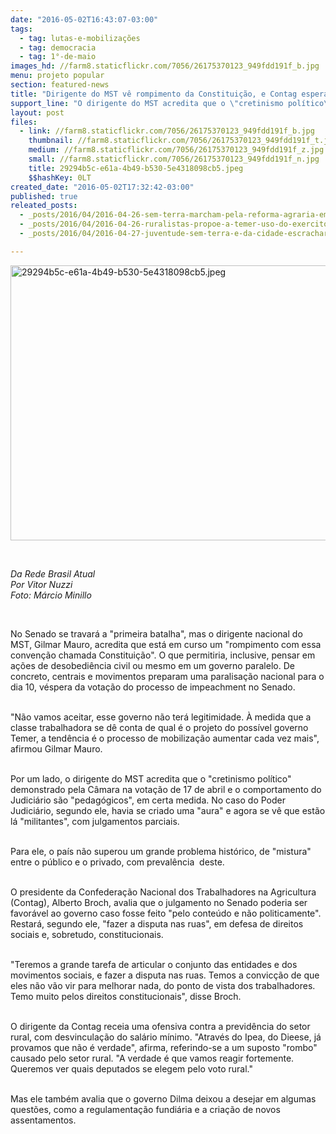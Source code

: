 ```yaml
---
date: "2016-05-02T16:43:07-03:00"
tags:
  - tag: lutas-e-mobilizações
  - tag: democracia
  - tag: 1°-de-maio
images_hd: //farm8.staticflickr.com/7056/26175370123_949fdd191f_b.jpg
menu: projeto popular
section: featured-news
title: "Dirigente do MST vê rompimento da Constituição, e Contag espera 'disputa nas ruas'"
support_line: "O dirigente do MST acredita que o \"cretinismo político\" demonstrado pela Câmara na votação de 17 de abril e o comportamento do Judiciário são \"pedagógicos\", em certa medida."
layout: post
files:
  - link: //farm8.staticflickr.com/7056/26175370123_949fdd191f_b.jpg
    thumbnail: //farm8.staticflickr.com/7056/26175370123_949fdd191f_t.jpg
    medium: //farm8.staticflickr.com/7056/26175370123_949fdd191f_z.jpg
    small: //farm8.staticflickr.com/7056/26175370123_949fdd191f_n.jpg
    title: 29294b5c-e61a-4b49-b530-5e4318098cb5.jpeg
    $$hashKey: 0LT
created_date: "2016-05-02T17:32:42-03:00"
published: true
releated_posts:
  - _posts/2016/04/2016-04-26-sem-terra-marcham-pela-reforma-agraria-em-defesa-da-democracia-e-contra-o-golpe.md
  - _posts/2016/04/2016-04-26-ruralistas-propoe-a-temer-uso-do-exercito-em-casos-de-conflito-agrario.md
  - _posts/2016/04/2016-04-27-juventude-sem-terra-e-da-cidade-escracharam-os-inimigos-da-reforma-agraria-e-da-democracia.md

---
```

<p><img alt="29294b5c-e61a-4b49-b530-5e4318098cb5.jpeg" height="440" src="//farm8.staticflickr.com/7056/26175370123_949fdd191f_b.jpg" width="700" /></p>

<p>&nbsp;</p>

<p><em>Da Rede Brasil Atual<br />
Por Vitor Nuzzi<br />
Foto: M&aacute;rcio Minillo</em></p>

<p>&nbsp;</p>

<p>No Senado se travar&aacute; a &quot;primeira batalha&quot;, mas o dirigente nacional do MST, Gilmar Mauro, acredita que est&aacute; em curso um &quot;rompimento com essa conven&ccedil;&atilde;o chamada Constitui&ccedil;&atilde;o&quot;. O que permitiria, inclusive, pensar em a&ccedil;&otilde;es de desobedi&ecirc;ncia civil ou mesmo em um governo paralelo. De concreto, centrais e movimentos preparam uma paralisa&ccedil;&atilde;o nacional para o dia 10, v&eacute;spera da vota&ccedil;&atilde;o do processo de impeachment no Senado.</p>

<p><br />
&quot;N&atilde;o vamos aceitar, esse governo n&atilde;o ter&aacute; legitimidade. &Agrave; medida que a classe trabalhadora se d&ecirc; conta de qual &eacute; o projeto do poss&iacute;vel governo Temer, a tend&ecirc;ncia &eacute; o processo de mobiliza&ccedil;&atilde;o aumentar cada vez mais&quot;, afirmou Gilmar Mauro.</p>

<p><br />
Por um lado, o dirigente do MST acredita que o &quot;cretinismo pol&iacute;tico&quot; demonstrado pela C&acirc;mara na vota&ccedil;&atilde;o de 17 de abril e o comportamento do Judici&aacute;rio s&atilde;o &quot;pedag&oacute;gicos&quot;, em certa medida. No caso do Poder Judici&aacute;rio, segundo ele, havia se criado uma &quot;aura&quot; e agora se v&ecirc; que est&atilde;o l&aacute; &quot;militantes&quot;, com julgamentos parciais.</p>

<p><br />
Para ele, o pa&iacute;s n&atilde;o superou um grande problema hist&oacute;rico, de &quot;mistura&quot; entre o p&uacute;blico e o privado, com preval&ecirc;ncia&nbsp; deste.</p>

<p><br />
O presidente da Confedera&ccedil;&atilde;o Nacional dos Trabalhadores na Agricultura (Contag), Alberto Broch, avalia que o julgamento no Senado poderia ser favor&aacute;vel ao governo caso fosse feito &quot;pelo conte&uacute;do e n&atilde;o politicamente&quot;. Restar&aacute;, segundo ele, &quot;fazer a disputa nas ruas&quot;, em defesa de direitos sociais e, sobretudo, constitucionais.</p>

<p><br />
&quot;Teremos a grande tarefa de articular o conjunto das entidades e dos movimentos sociais, e fazer a disputa nas ruas. Temos a convic&ccedil;&atilde;o de que eles n&atilde;o v&atilde;o vir para melhorar nada, do ponto de vista dos trabalhadores. Temo muito pelos direitos constitucionais&quot;, disse Broch.</p>

<p><br />
O dirigente da Contag receia uma ofensiva contra a previd&ecirc;ncia do setor rural, com desvincula&ccedil;&atilde;o do sal&aacute;rio m&iacute;nimo. &quot;Atrav&eacute;s do Ipea, do Dieese, j&aacute; provamos que n&atilde;o &eacute; verdade&quot;, afirma, referindo-se a um suposto &quot;rombo&quot; causado pelo setor rural. &quot;A verdade &eacute; que vamos reagir fortemente. Queremos ver quais deputados se elegem pelo voto rural.&quot;</p>

<p><br />
Mas ele tamb&eacute;m avalia que o governo Dilma deixou a desejar em algumas quest&otilde;es, como a regulamenta&ccedil;&atilde;o fundi&aacute;ria e a cria&ccedil;&atilde;o de novos assentamentos.</p>
